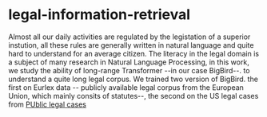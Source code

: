 # legal-information-retrieval

Almost all our daily activities are regulated by the legistation of a superior instution, all these rules are generally written in natural language and quite hard to understand for an average citizen. The literacy in the legal domain is a subject of many research in Natural Language Processing, in this work, we study the ability of long-range Transformer --in our case BigBird--. to understand a quite long legal corpus. We trained two version of BigBird. the first on Eurlex data -- publicly available legal corpus from the European Union, which mainly consits of statutes--, the second on the US legal cases from [PUblic legal cases](https://case.law/)